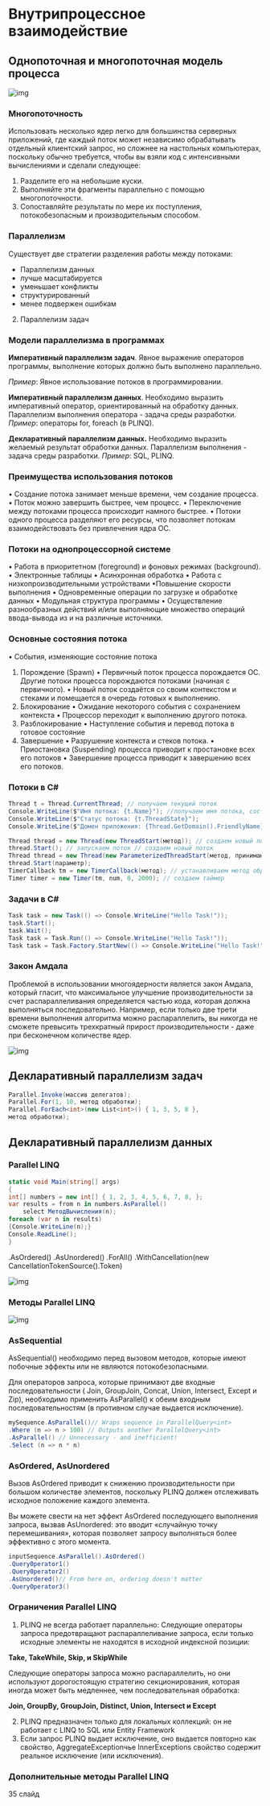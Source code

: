 # Внутрипроцессное взаимодействие

## Однопоточная и многопоточная модель процесса

![img](https://github.com/IlyaGall/C-/blob/main/40%20%D0%92%D0%BD%D1%83%D1%82%D1%80%D0%B8%D0%BF%D1%80%D0%BE%D1%86%D0%B5%D1%81%D1%81%D0%BD%D0%BE%D0%B5%20%D0%B2%D0%B7%D0%B0%D0%B8%D0%BC%D0%BE%D0%B4%D0%B5%D0%B9%D1%81%D1%82%D0%B2%D0%B8%D0%B5/IMG/1.JPG)

### Многопоточность

Использовать несколько ядер легко для большинства серверных приложений, где каждый поток может независимо обрабатывать отдельный клиентский запрос, но сложнее на настольных компьютерах, поскольку обычно требуется, чтобы вы взяли код с интенсивными вычислениями и сделали следующее:
1. Разделите его на небольшие куски.
2. Выполняйте эти фрагменты параллельно с помощью многопоточности.
3. Сопоставляйте результаты по мере их поступления, потокобезопасным и производительным способом.

### Параллелизм 

Существует две стратегии разделения работы между потоками:
* Параллелизм данных
* лучше масштабируется
* уменьшает конфликты
* структурированный
* менее подвержен ошибкам
2. Параллелизм задач

### Модели параллелизма в программах

**Императивный параллелизм задач**. Явное выражение операторов программы, выполнение которых должно быть выполнено параллельно. 

*Пример*: Явное использование потоков в программировании.

**Императивный параллелизм данных**. Необходимо выразить императивный оператор, ориентированный на обработку данных. Параллелизм выполнения оператора - задача среды разработки.
*Пример*: операторы for, foreach (в PLINQ).

**Декларативный параллелизм данных.** Необходимо выразить желаемый результат обработки данных. Параллелизм выполнения - задача среды разработки.
*Пример*: SQL, PLINQ.


### Преимущества использования потоков
• Создание потока занимает меньше времени, чем создание процесса.
• Поток можно завершить быстрее, чем процесс.
• Переключение между потоками процесса происходит намного быстрее.
• Потоки одного процесса разделяют его ресурсы, что позволяет потокам
взаимодействовать без привлечения ядра ОС. 

### Потоки на однопроцессорной системе
• Работа в приоритетном (foreground) и фоновых режимах (background).
• Электронные таблицы
• Асинхронная обработка
• Работа с низкопроизводительными устройствами
•Повышение скорости выполнения
• Одновременные операции по загрузке и обработке данных
• Модульная структура программы
• Осуществление разнообразных действий и/или выполняющие множество
операций ввода-вывода из и на различные источники.

### Основные состояния потока
• События, изменяющие состояние потока
1. Порождение (Spawn)
• Первичный поток процесса порождается ОС. Другие потоки процесса порождаются потоками
(начиная с первичного).
• Новый поток создаётся со своим контекстом и стеками и помещается в очередь готовых к
выполнению.
2. Блокирование
• Ожидание некоторого события с сохранением контекста
• Процессор переходит к выполнению другого потока.
3. Разблокирование
• Наступление события и перевод потока в готовое состояние
4. Завершение
• Разрушение контекста и стеков потока.
• Приостановка (Suspending) процесса приводит к простановке всех его потоков
• Завершение процесса приводит к завершению всех его потоков.

### Потоки в C#
```c#
Thread t = Thread.CurrentThread; // получаем текущий поток
Console.WriteLine($"Имя потока: {t.Name}"); //получаем имя потока, состояние и др.
Console.WriteLine($"Статус потока: {t.ThreadState}");
Console.WriteLine($"Домен приложения: {Thread.GetDomain().FriendlyName}");

Thread thread = new Thread(new ThreadStart(метод)); // создаем новый поток
thread.Start(); // запускаем поток // создаем новый поток
Thread thread = new Thread(new ParameterizedThreadStart(метод, принимающий object));
thread.Start(параметр);
TimerCallback tm = new TimerCallback(метод); // устанавливаем метод обратного вызова
Timer timer = new Timer(tm, num, 0, 2000); // создаем таймер
```

### Задачи в C#
```c#
Task task = new Task(() => Console.WriteLine("Hello Task!"));
task.Start();
task.Wait();
Task task = Task.Run(() => Console.WriteLine("Hello Task!"));
Task task = Task.Factory.StartNew(() => Console.WriteLine("Hello Task!"));
```

### Закон Амдала

Проблемой в использовании многоядерности является закон Амдала, который гласит, что максимальное улучшение производительности за счет распараллеливания определяется частью кода, которая должна выполняться последовательно. Например, если только две трети времени выполнения алгоритма можно распараллелить, вы никогда не сможете превысить трехкратный прирост производительности - даже при бесконечном количестве ядер.

![img](https://github.com/IlyaGall/C-/blob/main/40%20%D0%92%D0%BD%D1%83%D1%82%D1%80%D0%B8%D0%BF%D1%80%D0%BE%D1%86%D0%B5%D1%81%D1%81%D0%BD%D0%BE%D0%B5%20%D0%B2%D0%B7%D0%B0%D0%B8%D0%BC%D0%BE%D0%B4%D0%B5%D0%B9%D1%81%D1%82%D0%B2%D0%B8%D0%B5/IMG/2.JPG)

## Декларативный параллелизм задач

```c#
Parallel.Invoke(массив делегатов);
Parallel.For(1, 10, метод обработки);
Parallel.ForEach<int>(new List<int>() { 1, 3, 5, 8 },
метод обработки);
```
## Декларативный параллелизм данных
### Parallel LINQ

```c#
static void Main(string[] args)
{
int[] numbers = new int[] { 1, 2, 3, 4, 5, 6, 7, 8, }; 
var results = from n in numbers.AsParallel()
    select МетодВычисления(n);
foreach (var n in results)
{Console.WriteLine(n);}
Console.ReadLine();
}
```
.AsOrdered()
.AsUnordered()
.ForAll()
.WithCancellation(new CancellationTokenSource().Token)

![img](https://github.com/IlyaGall/C-/blob/main/40%20%D0%92%D0%BD%D1%83%D1%82%D1%80%D0%B8%D0%BF%D1%80%D0%BE%D1%86%D0%B5%D1%81%D1%81%D0%BD%D0%BE%D0%B5%20%D0%B2%D0%B7%D0%B0%D0%B8%D0%BC%D0%BE%D0%B4%D0%B5%D0%B9%D1%81%D1%82%D0%B2%D0%B8%D0%B5/IMG/3.JPG)

### Методы Parallel LINQ

![img](https://github.com/IlyaGall/C-/blob/main/40%20%D0%92%D0%BD%D1%83%D1%82%D1%80%D0%B8%D0%BF%D1%80%D0%BE%D1%86%D0%B5%D1%81%D1%81%D0%BD%D0%BE%D0%B5%20%D0%B2%D0%B7%D0%B0%D0%B8%D0%BC%D0%BE%D0%B4%D0%B5%D0%B9%D1%81%D1%82%D0%B2%D0%B8%D0%B5/IMG/4.JPG)

### AsSequential

AsSequential() необходимо перед вызовом методов, которые имеют побочные эффекты или не являются потокобезопасными.

Для операторов запроса, которые принимают две входные последовательности ( Join, GroupJoin, Concat, Union, Intersect, Except и Zip), необходимо применить AsParallel() к обеим входным последовательностям (в противном случае выдается исключение).

```c#
mySequence.AsParallel()// Wraps sequence in ParallelQuery<int>
.Where (n => n > 100) // Outputs another ParallelQuery<int>
.AsParallel() // Unnecessary - and inefficient!
.Select (n => n * n)
```

### AsOrdered, AsUnordered

Вызов AsOrdered приводит к снижению производительности при большом количестве элементов, поскольку PLINQ должен отслеживать исходное положение каждого элемента.

Вы можете свести на нет эффект AsOrdered последующего выполнения запроса, вызвав AsUnordered: это вводит «случайную точку перемешивания», которая позволяет запросу выполняться более эффективно с этого момента.


```c#
inputSequence.AsParallel().AsOrdered()
.Query0perator1()
.Query0perator2()
.AsUnordered()// From here on, ordering doesn't matter
.QueryOperator3()
```

### Ограничения Parallel LINQ

1. PLINQ не всегда работает параллельно:
Следующие операторы запроса предотвращают распараллеливание запроса, если только исходные элементы не находятся в исходной индексной позиции:

**Take, TakeWhile, Skip, и SkipWhile**

Следующие операторы запроса можно распараллелить, но они используют дорогостоящую стратегию секционирования, которая иногда может быть медленнее, чем последовательная обработка:

**Join, GroupBy, GroupJoin, Distinct, Union, Intersect и Except**

2. PLINQ предназначен только для локальных коллекций: он не работает с LINQ to SQL или Entity Framework
3. Если запрос PLINQ выдает исключение, оно выдается повторно как свойство, AggregateExceptionчье InnerExceptions свойство содержит реальное исключение (или исключения).

### Дополнительные методы Parallel LINQ

35 слайд



